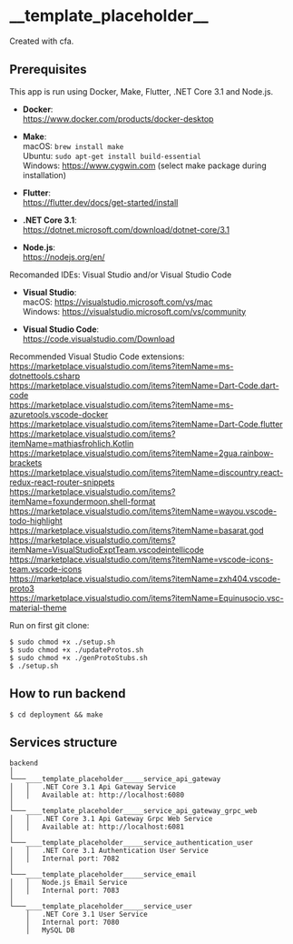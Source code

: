 # \_**\_template_placeholder\_\_**

Created with cfa.

## Prerequisites

This app is run using Docker, Make, Flutter, .NET Core 3.1 and Node.js.

- **Docker**: <br/>
  https://www.docker.com/products/docker-desktop

- **Make**:
  <br/>macOS: `brew install make`
  <br/>Ubuntu: `sudo apt-get install build-essential`
  <br/>Windows: https://www.cygwin.com (select make package during installation)

- **Flutter**:
  <br/>https://flutter.dev/docs/get-started/install

- **.NET Core 3.1**:
  <br/>https://dotnet.microsoft.com/download/dotnet-core/3.1

- **Node.js**:
  <br/>https://nodejs.org/en/

Recomanded IDEs: Visual Studio and/or Visual Studio Code

- **Visual Studio**:
  <br/>macOS: https://visualstudio.microsoft.com/vs/mac
  <br/>Windows: https://visualstudio.microsoft.com/vs/community

- **Visual Studio Code**:
  <br/>https://code.visualstudio.com/Download

Recommended Visual Studio Code extensions:
<br/>https://marketplace.visualstudio.com/items?itemName=ms-dotnettools.csharp
<br/>https://marketplace.visualstudio.com/items?itemName=Dart-Code.dart-code
<br/>https://marketplace.visualstudio.com/items?itemName=ms-azuretools.vscode-docker
<br/>https://marketplace.visualstudio.com/items?itemName=Dart-Code.flutter
<br/>https://marketplace.visualstudio.com/items?itemName=mathiasfrohlich.Kotlin
<br/>https://marketplace.visualstudio.com/items?itemName=2gua.rainbow-brackets
<br/>https://marketplace.visualstudio.com/items?itemName=discountry.react-redux-react-router-snippets
<br/>https://marketplace.visualstudio.com/items?itemName=foxundermoon.shell-format
<br/>https://marketplace.visualstudio.com/items?itemName=wayou.vscode-todo-highlight
<br/>https://marketplace.visualstudio.com/items?itemName=basarat.god
<br/>https://marketplace.visualstudio.com/items?itemName=VisualStudioExptTeam.vscodeintellicode
<br/>https://marketplace.visualstudio.com/items?itemName=vscode-icons-team.vscode-icons
<br/>https://marketplace.visualstudio.com/items?itemName=zxh404.vscode-proto3
<br/>https://marketplace.visualstudio.com/items?itemName=Equinusocio.vsc-material-theme

Run on first git clone:

```
$ sudo chmod +x ./setup.sh
$ sudo chmod +x ./updateProtos.sh
$ sudo chmod +x ./genProtoStubs.sh
$ ./setup.sh
```

## How to run backend

```
$ cd deployment && make
```

## Services structure

```
backend
│
└───____template_placeholder_____service_api_gateway
│   │   .NET Core 3.1 Api Gateway Service
│   │   Available at: http://localhost:6080
│
└───____template_placeholder_____service_api_gateway_grpc_web
│   │   .NET Core 3.1 Api Gateway Grpc Web Service
│   │   Available at: http://localhost:6081
│
└───____template_placeholder_____service_authentication_user
│   │   .NET Core 3.1 Authentication User Service
│   │   Internal port: 7082
│
└───____template_placeholder_____service_email
│   │   Node.js Email Service
│   │   Internal port: 7083
│
└───____template_placeholder_____service_user
    │   .NET Core 3.1 User Service
    │   Internal port: 7080
    │   MySQL DB
```
